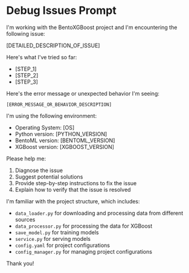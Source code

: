 # Debug Issues Prompt

I'm working with the BentoXGBoost project and I'm encountering the following issue:

[DETAILED_DESCRIPTION_OF_ISSUE]

Here's what I've tried so far:
- [STEP_1]
- [STEP_2]
- [STEP_3]

Here's the error message or unexpected behavior I'm seeing:
```
[ERROR_MESSAGE_OR_BEHAVIOR_DESCRIPTION]
```

I'm using the following environment:
- Operating System: [OS]
- Python version: [PYTHON_VERSION]
- BentoML version: [BENTOML_VERSION]
- XGBoost version: [XGBOOST_VERSION]

Please help me:

1. Diagnose the issue
2. Suggest potential solutions
3. Provide step-by-step instructions to fix the issue
4. Explain how to verify that the issue is resolved

I'm familiar with the project structure, which includes:
- `data_loader.py` for downloading and processing data from different sources
- `data_processor.py` for processing the data for XGBoost
- `save_model.py` for training models
- `service.py` for serving models
- `config.yaml` for project configurations
- `config_manager.py` for managing project configurations

Thank you!
